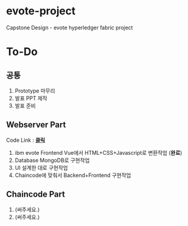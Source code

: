 # evote-project
Capstone Design - evote hyperledger fabric project

# To-Do
## 공통
1. Prototype 마무리
2. 발표 PPT 제작
3. 발표 준비

## Webserver Part
Code Link : [**클릭**](https://github.com/BL-UCKSS/evote-project/tree/master/WebServer/Code/web-app)
1. ibm evote Frontend Vue에서 HTML+CSS+Javascript로 변환작업 (**완료**)
2. Database MongoDB로 구현작업
3. UI 설계한 대로 구현작업
4. Chaincode에 맞춰서 Backend+Frontend 구현작업

## Chaincode Part
1. (써주세요.)
2. (써주세요.)
